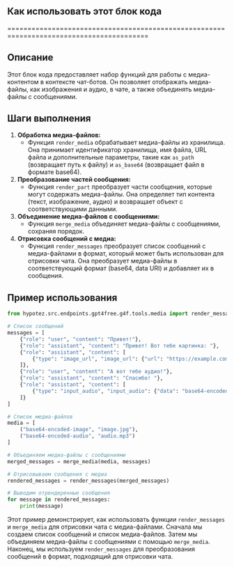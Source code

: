 ## Как использовать этот блок кода
=========================================================================================

Описание
-------------------------
Этот блок кода предоставляет набор функций для работы с медиа-контентом в контексте чат-ботов. Он позволяет отображать медиа-файлы, как изображения и аудио, в чате, а также объединять медиа-файлы с сообщениями.

Шаги выполнения
-------------------------
1. **Обработка медиа-файлов:**
    - Функция `render_media` обрабатывает медиа-файлы из хранилища. Она принимает идентификатор хранилища, имя файла, URL файла и дополнительные параметры, такие как `as_path` (возвращает путь к файлу) и `as_base64` (возвращает файл в формате base64).
2. **Преобразование частей сообщения:**
    - Функция `render_part` преобразует части сообщения, которые могут содержать медиа-файлы. Она определяет тип контента (текст, изображение, аудио) и возвращает объект с соответствующими данными.
3. **Объединение медиа-файлов с сообщениями:**
    - Функция `merge_media` объединяет медиа-файлы с сообщениями, сохраняя порядок.
4. **Отрисовка сообщений с медиа:**
    - Функция `render_messages` преобразует список сообщений с медиа-файлами в формат, который может быть использован для отрисовки чата. Она преобразует медиа-файлы в соответствующий формат (base64, data URI) и добавляет их в сообщения.

Пример использования
-------------------------

```python
from hypotez.src.endpoints.gpt4free.g4f.tools.media import render_messages, merge_media

# Список сообщений
messages = [
    {"role": "user", "content": "Привет!"},
    {"role": "assistant", "content": "Привет! Вот тебе картинка: "},
    {"role": "assistant", "content": [
        {"type": "image_url", "image_url": {"url": "https://example.com/image.jpg"}}
    ]},
    {"role": "user", "content": "А вот тебе аудио!"},
    {"role": "assistant", "content": "Спасибо! "},
    {"role": "assistant", "content": [
        {"type": "input_audio", "input_audio": {"data": "base64-encoded-audio", "format": "mp3"}}
    ]}
]

# Список медиа-файлов
media = [
    ("base64-encoded-image", "image.jpg"),
    ("base64-encoded-audio", "audio.mp3")
]

# Объединяем медиа-файлы с сообщениями
merged_messages = merge_media(media, messages)

# Отрисовываем сообщения с медиа
rendered_messages = render_messages(merged_messages)

# Выводим отрендеренные сообщения
for message in rendered_messages:
    print(message)
```

Этот пример демонстрирует, как использовать функции `render_messages` и `merge_media` для отрисовки чата с медиа-файлами. Сначала мы создаем список сообщений и список медиа-файлов. Затем мы объединяем медиа-файлы с сообщениями с помощью `merge_media`. Наконец, мы используем `render_messages` для преобразования сообщений в формат, подходящий для отрисовки чата.